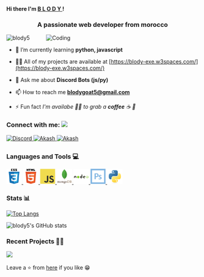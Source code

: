 **Hi there I'm [ B L O D Y ](https://blody5.github.io/)!**
<p align="center">
</p>
<h3 align="center">A passionate web developer from morocco</h3>
<img align="right" alt="Coding" width="400" src="https://cdn.dribbble.com/users/2131993/screenshots/4948736/thoughtworks-gif_dribbble.gif">
<p align="left"> <img src="https://komarev.com/ghpvc/?username=blody5&label=Profile%20views&color=0e75b6&style=flat" alt="blody5" /> </p>

- 🌱 I’m currently learning **python, javascript**

- 👨‍💻 All of my projects are available at [https://blody-exe.w3spaces.com/](https://blody-exe.w3spaces.com/)

- 💬 Ask me about **Discord Bots (js/py)**

- 📫 How to reach me **blodygoat5@gmail.com**

- ⚡ Fun fact _I'm availabe 🙋‍♂️ to grab a **coffee** ☕ 🙊_

<h3 align="left"> Connect with me: <img src="https://raw.githubusercontent.com/ShahriarShafin/ShahriarShafin/main/Assets/handshake.gif" height="32px"></h3>


<a href="https://discord.gg/oouc" target="_blank">
  <img src="https://img.shields.io/badge/Discord-%235865F2.svg?style=for-the-badge&logo=discord&logoColor=white" alt="Discord">
</a>
  
 <a href="https://github.com/blody5" target="_blank">
<img src=https://img.shields.io/badge/GitHub-100000?style=for-the-badge&logo=github&logoColor=white alt=Akash Shrivastava GitHub style="margin-bottom: 5px;" />
</a>

<a href="https://www.instagram.com/4x___blody/" target="_blank">
<img src=https://img.shields.io/badge/Instagram-E4405F?style=for-the-badge&logo=instagram&logoColor=white alt=Akash Shrivastava Instagram style="margin-bottom: 5px;" />
</a>
                                                                                                                                                 
 
</div>  

<h3 align="left">Languages and Tools 💻</h3>
<p align="left"> <a href="https://www.w3schools.com/css/" target="_blank" rel="noreferrer"> <img src="https://raw.githubusercontent.com/devicons/devicon/master/icons/css3/css3-original-wordmark.svg" alt="css3" width="40" height="40"/> </a> <a href="https://www.w3.org/html/" target="_blank" rel="noreferrer"> <img src="https://raw.githubusercontent.com/devicons/devicon/master/icons/html5/html5-original-wordmark.svg" alt="html5" width="40" height="40"/> </a> <a href="https://developer.mozilla.org/en-US/docs/Web/JavaScript" target="_blank" rel="noreferrer"> <img src="https://raw.githubusercontent.com/devicons/devicon/master/icons/javascript/javascript-original.svg" alt="javascript" width="40" height="40"/> </a> <a href="https://www.mongodb.com/" target="_blank" rel="noreferrer"> <img src="https://raw.githubusercontent.com/devicons/devicon/master/icons/mongodb/mongodb-original-wordmark.svg" alt="mongodb" width="40" height="40"/> </a> <a href="https://nodejs.org" target="_blank" rel="noreferrer"> <img src="https://raw.githubusercontent.com/devicons/devicon/master/icons/nodejs/nodejs-original-wordmark.svg" alt="nodejs" width="40" height="40"/> </a> <a href="https://www.photoshop.com/en" target="_blank" rel="noreferrer"> <img src="https://raw.githubusercontent.com/devicons/devicon/master/icons/photoshop/photoshop-line.svg" alt="photoshop" width="40" height="40"/> </a> <a href="https://www.python.org" target="_blank" rel="noreferrer"> <img src="https://raw.githubusercontent.com/devicons/devicon/master/icons/python/python-original.svg" alt="python" width="40" height="40"/> </a> </p>

<h3 align="left">Stats 📊</h3>

[![Top Langs](https://github-readme-stats.vercel.app/api/top-langs/?username=blody5&layout=compact&theme=neon)](https://github.com/blody5)

![blody5's GitHub stats](https://github-readme-stats.vercel.app/api?username=blody5&show_icons=true&theme=neon)

<h3 align="left">Recent Projects 👨‍💻</h3>
<img src="https://github-readme-stats.vercel.app/api/pin/?username=blody5&repo=Portfolio&show_icons=true&theme=neon">

Leave a ⭐ from [here](https://github.com/blody5/blody5) if you like 😁
